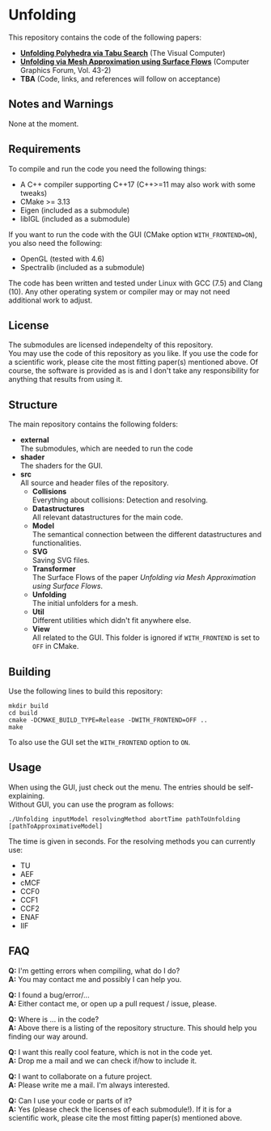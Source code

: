 # Unfolding

This repository contains the code of the following papers:

- [**Unfolding Polyhedra via Tabu Search**](https://doi.org/10.1007/s00371-024-03395-2) (The Visual Computer)
- [**Unfolding via Mesh Approximation using Surface Flows**](https://doi.org/10.1111/cgf.15031) (Computer Graphics Forum, Vol. 43-2)
- **TBA** (Code, links, and references will follow on acceptance)

## Notes and Warnings

None at the moment.

## Requirements

To compile and run the code you need the following things:

- A C++ compiler supporting C++17 (C++>=11 may also work with some tweaks)
- CMake >= 3.13
- Eigen (included as a submodule)
- libIGL (included as a submodule)

If you want to run the code with the GUI (CMake option `WITH_FRONTEND=ON`), you also need the following:

- OpenGL (tested with 4.6)
- Spectralib (included as a submodule)

The code has been written and tested under Linux with GCC (7.5) and Clang (10). Any other operating system or compiler may or may not need additional work to adjust.

## License

The submodules are licensed independelty of this repository.  
You may use the code of this repository as you like. If you use the code for a scientific work, please cite the most fitting paper(s) mentioned above.
Of course, the software is provided as is and I don't take any responsibility for anything that results from using it.

## Structure

The main repository contains the following folders:

- **external**  
  The submodules, which are needed to run the code
- **shader**  
  The shaders for the GUI.
- **src**  
  All source and header files of the repository.
  - **Collisions**  
    Everything about collisions: Detection and resolving.
  - **Datastructures**  
    All relevant datastructures for the main code.
  - **Model**  
    The semantical connection between the different datastructures and functionalities.
  - **SVG**  
    Saving SVG files.
  - **Transformer**  
    The Surface Flows of the paper *Unfolding via Mesh Approximation using Surface Flows*.
  - **Unfolding**  
    The initial unfolders for a mesh.
  - **Util**  
    Different utilities which didn't fit anywhere else.
  - **View**  
    All related to the GUI. This folder is ignored if `WITH_FRONTEND` is set to `OFF` in CMake.

## Building

Use the following lines to build this repository:
```
mkdir build
cd build
cmake -DCMAKE_BUILD_TYPE=Release -DWITH_FRONTEND=OFF ..
make
```
To also use the GUI set the `WITH_FRONTEND` option to `ON`.

## Usage

When using the GUI, just check out the menu. The entries should be self-explaining.  
Without GUI, you can use the program as follows:
```
./Unfolding inputModel resolvingMethod abortTime pathToUnfolding [pathToApproximativeModel]
```
The time is given in seconds.
For the resolving methods you can currently use:

- TU
- AEF
- cMCF
- CCF0
- CCF1
- CCF2
- ENAF
- IIF

## FAQ

**Q:** I'm getting errors when compiling, what do I do?  
**A:** You may contact me and possibly I can help you.

**Q:** I found a bug/error/...  
**A:** Either contact me, or open up a pull request / issue, please.

**Q:** Where is ... in the code?  
**A:** Above there is a listing of the repository structure. This should help you finding our way around.

**Q:** I want this really cool feature, which is not in the code yet.  
**A:** Drop me a mail and we can check if/how to include it.

**Q:** I want to collaborate on a future project.  
**A:** Please write me a mail. I'm always interested.

**Q:** Can I use your code or parts of it?  
**A:** Yes (please check the licenses of each submodule!). If it is for a scientific work, please cite the most fitting paper(s) mentioned above.
